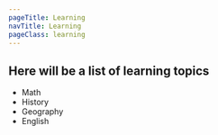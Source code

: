 ```yaml
---
pageTitle: Learning
navTitle: Learning
pageClass: learning
---
```


## Here will be a list of learning topics

<aside id="aside-menu">
        <ul>
            <li data-content="content1">Math</li>
            <li data-content="content2">History</li>
            <li data-content="content3">Geography</li>
            <li data-content="content4">English</li>
        </ul>
</aside>

<main id="main-content">
        <!-- The content will be loaded here -->
    </main>